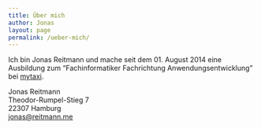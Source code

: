 ```yaml
---
title: Über mich
author: Jonas 
layout: page
permalink: /ueber-mich/
---
```

Ich bin Jonas Reitmann und mache seit dem 01. August 2014 eine Ausbildung zum &#8220;Fachinformatiker Fachrichtung Anwendungsentwicklung&#8221; bei <a href="http://mytaxi.com/" target="_blank">mytaxi</a>.

Jonas Reitmann  
Theodor-Rumpel-Stieg 7  
22307 Hamburg  
<jonas@reitmann.me>
